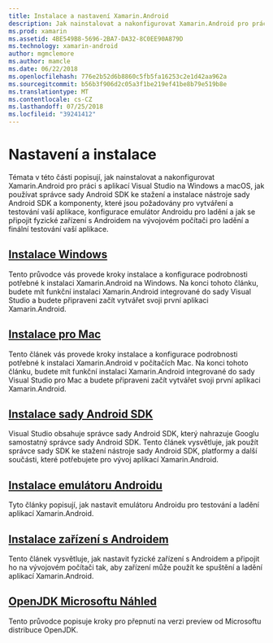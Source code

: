 ```yaml
---
title: Instalace a nastavení Xamarin.Android
description: Jak nainstalovat a nakonfigurovat Xamarin.Android pro práci s aplikací Visual Studio.
ms.prod: xamarin
ms.assetid: 4BE549B8-5696-2BA7-DA32-8C0EE90A879D
ms.technology: xamarin-android
author: mgmclemore
ms.author: mamcle
ms.date: 06/22/2018
ms.openlocfilehash: 776e2b52d6b8860c5fb5fa16253c2e1d42aa962a
ms.sourcegitcommit: b56b3f906d2c05a3f1be219ef41be8b79e519b8e
ms.translationtype: MT
ms.contentlocale: cs-CZ
ms.lasthandoff: 07/25/2018
ms.locfileid: "39241412"
---
```

# <a name="setup-and-installation"></a>Nastavení a instalace

Témata v této části popisují, jak nainstalovat a nakonfigurovat Xamarin.Android pro práci s aplikací Visual Studio na Windows a macOS, jak používat správce sady Android SDK ke stažení a instalace nástroje sady Android SDK a komponenty, které jsou požadovány pro vytváření a testování vaší aplikace, konfigurace emulátor Androidu pro ladění a jak se připojit fyzické zařízení s Androidem na vývojovém počítači pro ladění a finální testování vaší aplikace.


## <a name="windows-installationandroidget-startedinstallationwindowsmd"></a>[Instalace Windows](~/android/get-started/installation/windows.md)

Tento průvodce vás provede kroky instalace a konfigurace podrobnosti potřebné k instalaci Xamarin.Android na Windows. Na konci tohoto článku, budete mít funkční instalaci Xamarin.Android integrované do sady Visual Studio a budete připraveni začít vytvářet svoji první aplikaci Xamarin.Android.

## <a name="mac-installationhttpsdocsmicrosoftcomen-usvisualstudiomacinstallation"></a>[Instalace pro Mac](https://docs.microsoft.com/en-us/visualstudio/mac/installation)

Tento článek vás provede kroky instalace a konfigurace podrobnosti potřebné k instalaci Xamarin.Android v počítačích Mac. Na konci tohoto článku, budete mít funkční instalaci Xamarin.Android integrované do sady Visual Studio pro Mac a budete připraveni začít vytvářet svoji první aplikaci Xamarin.Android.

## <a name="android-sdk-setupandroidget-startedinstallationandroid-sdkmd"></a>[Instalace sady Android SDK](~/android/get-started/installation/android-sdk.md)

Visual Studio obsahuje správce sady Android SDK, který nahrazuje Googlu samostatný správce sady Android SDK. Tento článek vysvětluje, jak použít správce sady SDK ke stažení nástroje sady Android SDK, platformy a další součásti, které potřebujete pro vývoj aplikací Xamarin.Android.

## <a name="android-emulator-setupandroidget-startedinstallationandroid-emulatorindexmd"></a>[Instalace emulátoru Androidu](~/android/get-started/installation/android-emulator/index.md)

Tyto články popisují, jak nastavit emulátoru Androidu pro testování a ladění aplikací Xamarin.Android.

## <a name="android-device-setupandroidget-startedinstallationset-up-device-for-developmentmd"></a>[Instalace zařízení s Androidem](~/android/get-started/installation/set-up-device-for-development.md)

Tento článek vysvětluje, jak nastavit fyzické zařízení s Androidem a připojit ho na vývojovém počítači tak, aby zařízení může použít ke spuštění a ladění aplikací Xamarin.Android.

## <a name="microsoft-openjdk-previewandroidget-startedinstallationopenjdkmd"></a>[OpenJDK Microsoftu Náhled](~/android/get-started/installation/openjdk.md)

Tento průvodce popisuje kroky pro přepnutí na verzi preview od Microsoftu distribuce OpenJDK.
